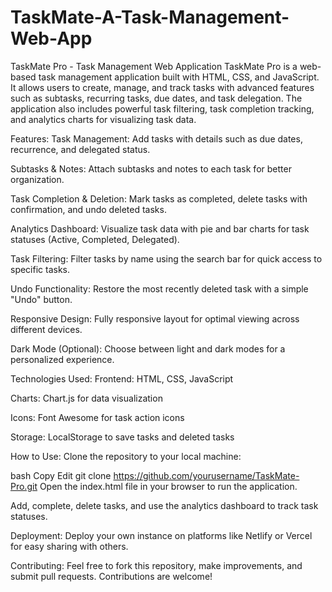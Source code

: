 # TaskMate-A-Task-Management-Web-App

TaskMate Pro - Task Management Web Application
TaskMate Pro is a web-based task management application built with HTML, CSS, and JavaScript. It allows users to create, manage, and track tasks with advanced features such as subtasks, recurring tasks, due dates, and task delegation. The application also includes powerful task filtering, task completion tracking, and analytics charts for visualizing task data.

Features:
Task Management: Add tasks with details such as due dates, recurrence, and delegated status.

Subtasks & Notes: Attach subtasks and notes to each task for better organization.

Task Completion & Deletion: Mark tasks as completed, delete tasks with confirmation, and undo deleted tasks.

Analytics Dashboard: Visualize task data with pie and bar charts for task statuses (Active, Completed, Delegated).

Task Filtering: Filter tasks by name using the search bar for quick access to specific tasks.

Undo Functionality: Restore the most recently deleted task with a simple "Undo" button.

Responsive Design: Fully responsive layout for optimal viewing across different devices.

Dark Mode (Optional): Choose between light and dark modes for a personalized experience.

Technologies Used:
Frontend: HTML, CSS, JavaScript

Charts: Chart.js for data visualization

Icons: Font Awesome for task action icons

Storage: LocalStorage to save tasks and deleted tasks

How to Use:
Clone the repository to your local machine:

bash
Copy
Edit
git clone https://github.com/yourusername/TaskMate-Pro.git
Open the index.html file in your browser to run the application.

Add, complete, delete tasks, and use the analytics dashboard to track task statuses.

Deployment:
Deploy your own instance on platforms like Netlify or Vercel for easy sharing with others.

Contributing:
Feel free to fork this repository, make improvements, and submit pull requests. Contributions are welcome!
